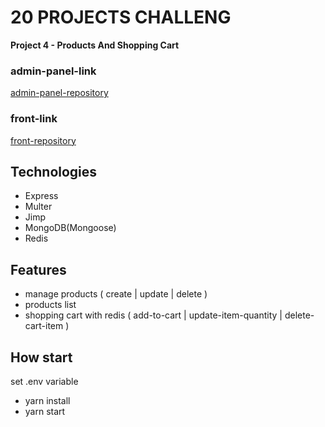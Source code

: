 # 20 PROJECTS CHALLENG

**Project 4 - Products And Shopping Cart**
### admin-panel-link

[admin-panel-repository](https://github.com/MostafaZr-Dev/20projects-4-simpleShop-adminPanel)

### front-link
[front-repository](https://github.com/MostafaZr-Dev/20projects-simpleShop-front)

## Technologies

- Express
- Multer
- Jimp
- MongoDB(Mongoose)
- Redis

## Features

- manage products ( create | update | delete )
- products list
- shopping cart with redis ( add-to-cart | update-item-quantity | delete-cart-item )

## How start
set .env variable

- yarn install
- yarn start
